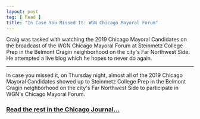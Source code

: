 ```yaml
---
layout: post
tag: [ Read ]
title: "In Case You Missed It: WGN Chicago Mayoral Forum"
---
```


Craig was tasked with watching the 2019 Chicago Mayoral Candidates on the broadcast of the WGN Chicago Mayoral Forum at Steinmetz College Prep in the Belmont Cragin neighborhood on the city's Far Northwest Side. He attempted a live blog which he hopes to never do again.

---

In case you missed it, on Thursday night, almost all of the 2019 Chicago Mayoral Candidates showed up to Steinmetz College Prep in the Belmont Cragin neighborhood on the city's Far Northwest Side to participate in WGN's Chicago Mayoral Forum.

<h3><a href="http://chicagojournal.com/2020/01/10/new-in-town/#.Xh9rwr5KiUk">Read the rest in the Chicago Journal...</a></h3>

<br/>
